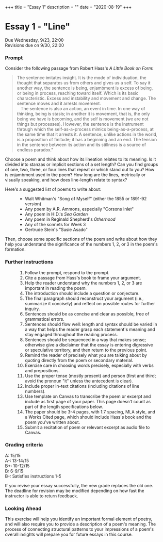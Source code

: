 +++
title = "Essay 1"
description = ""
date = "2020-08-19"
+++

<div class="essay">

# Essay 1 - "Line"

Due Wednesday, 9/23, 22:00  
Revisions due on 9/30, 22:00

### Prompt
Consider the following passage from Robert Hass's *A Little Book on Form*:

> The sentence imitates insight. It is the mode of individuation, the thought that separates us from others and gives us a self. To say it another way, the sentence is being, enjambment is excess of being, or being in process, reaching toward itself. Which is its basic characteristic. Excess and instability and movement and change. The sentence moves and it arrests movement.<br> &nbsp; &nbsp;The sentence is also an action, an event in time. In one way of thinking, being is stasis; in another it is movement, that is, the only being we have is becoming, and the self is movement (we are not things but processes). However, the sentence is the instrument through which the self-as-a-process mimics being-as-a-process, at the same time that it arrests it. A sentence, unlike actions in the world, is a proposition of finitude; it has a beginning and an end. The tension in the sentence between its action and its stillness is a source of endless paradox.”

Choose a poem and think about how its lineation relates to its meaning. Is it divided into stanzas or implicit sections of a set length? Can you find groups of one, two, three, or four lines that repeat or which stand out to you? How is enjambment used in the poem? How long are the lines, metrically or visually speaking, and how does line-length relate to syntax?

Here's a suggested list of poems to write about:
<ul style="margin-left:3em">
<li> Walt Whitman's "Song of Myself" (either the 1855 or 1891-92 version)
<li> Any poem by A.R. Ammons, especially "Corsons Inlet"
<li> Any poem in H.D.'s <i>Sea Garden</i>
<li> Any poem in Reginald Shepherd's <i>Otherhood</i>
<li> Any of the sonnets for Week 3
<li> Gertrude Stein's "Susie Asado"
</ul>

Then, choose some specific sections of the poem and write about how they help you understand the significance of the numbers 1, 2, or 3 in the poem's formation.

### Further instructions

<ol style="margin-left:3em">
<li> Follow the prompt, respond to the prompt.
<li> Cite a passage from Hass's book to frame your argument.
<li> Help the reader understand why the numbers 1, 2, or 3 are important in reading the poem.
<li> The introduction should include a question or conjecture.
<li> The final paragraph should reconstruct your argument (i.e., summarize it concisely) and reflect on possible routes for further inquiry.
<li> Sentences should be as concise and clear as possible, free of grammatical errors.
<li> Sentences should flow well: length and syntax should be varied in a way that helps the reader grasp each statement's meaning and stay engaged throughout the reading process.
<li> Sentences should be sequenced in a way that makes sense; otherwise give a disclaimer that the essay is entering digressive or speculative territory, and then return to the previous point.
<li> Remind the reader of precisely what you are talking about by quoting directly from the poem or secondary material.
<li> Exercise care in choosing words precisely, especially with verbs and prepositions.
<li> Use the proper tense (mostly present) and person (first and third; avoid the pronoun "it" unless the antecedent is clear).
<li> Include proper in-text citations (including citations of line numbers).
<li> Use template on Canvas to transcribe the poem or excerpt and include as first page of your paper. This page doesn't count as part of the length specifications below.
<li> The paper should be 3-4 pages, with 1.7 spacing, MLA style, and a Works Cited page, which should include Hass's book and the poem you've written about.
<li> Submit a recitation of poem or relevant excerpt as audio file to Canvas.
</ol>

### Grading criteria

A: 15/15  
A-: 13-14/15  
B+: 10-12/15  
B: 6-9/15  
B-: Satisfies instructions 1-5

If you revise your essay successfully, the new grade replaces the old one. The deadline for revision may be modified depending on how fast the instructor is able to return feedback.


### Looking Ahead
This exercise will help you identify an important formal element of poetry, and will also require you to provide a description of a poem's meaning. The process of connecting structural patterns to your impressions of a poem's overall insights will prepare you for future essays in this course.

</div>
